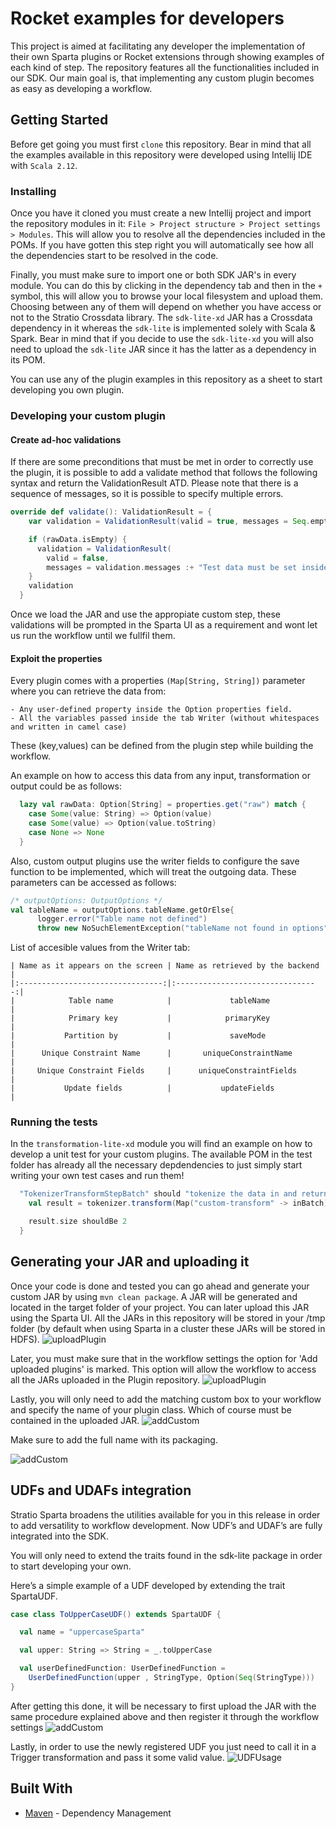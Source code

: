 # Rocket examples for developers
This project is aimed at facilitating  any developer the implementation of their own Sparta plugins or Rocket extensions through showing examples of each kind of step. The repository features all the functionalities included in our SDK. Our main goal is, that implementing any custom plugin becomes as easy as developing a workflow.

## Getting Started
Before get going you must first `clone` this repository. Bear in mind that all the examples available in this repository were developed using Intellij IDE with `Scala 2.12`.

### Installing

Once you have it cloned  you must create a new Intellij project and  import the repository modules in it:
`File > Project structure > Project settings > Modules`. This will allow you to resolve all the dependencies included in the POMs. If you have gotten this step right you will automatically see how all the dependencies start to be resolved in the code.

Finally, you must make sure to import one or both SDK JAR's in every module. You can do this by clicking in the dependency tab and then in the `+` symbol, this will allow you to browse your local filesystem and upload them. Choosing between any of them will depend on whether you have access or not to the Stratio Crossdata library.
The `sdk-lite-xd` JAR has a Crossdata dependency in it whereas the `sdk-lite` is implemented solely with Scala & Spark. Bear in mind that if you decide to use the `sdk-lite-xd` you will also need to upload the `sdk-lite` JAR since it has the latter as a dependency in its POM.

You can use  any of the plugin examples in this repository as a sheet to start developing you own plugin.

### Developing your custom plugin

#### Create ad-hoc validations

If there are some preconditions that must be met in order to correctly use the plugin, it is possible to add a validate method that follows the following syntax and return the ValidationResult ATD.
Please note that there is a sequence of messages, so it is possible to specify multiple errors.
```scala
override def validate(): ValidationResult = {
    var validation = ValidationResult(valid = true, messages = Seq.empty)

    if (rawData.isEmpty) {
      validation = ValidationResult(
        valid = false,
        messages = validation.messages :+ "Test data must be set inside the Option properties with an option key named 'raw'")
    }
    validation
  }
```
Once we load the JAR and use the appropiate custom step, these validations will be prompted in the Sparta UI as a requirement and wont let us run the workflow until we fullfil them.

#### Exploit the properties
Every plugin comes with a properties `(Map[String, String])` parameter where you can retrieve the data from:

    - Any user-defined property inside the Option properties field.
    - All the variables passed inside the tab Writer (without whitespaces and written in camel case)
    
These (key,values) can be defined from the plugin step while building the workflow.
    
An example on how to access this data from any input, transformation or output could be as follows:
```scala
  lazy val rawData: Option[String] = properties.get("raw") match {
    case Some(value: String) => Option(value)
    case Some(value) => Option(value.toString)
    case None => None
  }
```

Also, custom output plugins use the writer fields to configure the save function to be implemented, which will treat the outgoing data. These parameters can be accessed as follows:
```scala
/* outputOptions: OutputOptions */
val tableName = outputOptions.tableName.getOrElse{
      logger.error("Table name not defined")
      throw new NoSuchElementException("tableName not found in options")}
```

List of accesible values from the Writer tab:
```
| Name as it appears on the screen | Name as retrieved by the backend |
|:--------------------------------:|:--------------------------------:|
|            Table name            |             tableName            |
|            Primary key           |            primaryKey            |
|           Partition by           |             saveMode             |
|      Unique Constraint Name      |       uniqueConstraintName       |
|     Unique Constraint Fields     |      uniqueConstraintFields      |
|           Update fields          |           updateFields           |
```


### Running the tests

In the `transformation-lite-xd` module you will find an example on how to develop a unit test for your custom plugins. The available POM in the test folder has already all the necessary depdendencies to just simply start writing your own test cases  and run them!   

```scala
  "TokenizerTransformStepBatch" should "tokenize the data in and return two values" in {
    val result = tokenizer.transform(Map("custom-transform" -> inBatch)).data.first().toSeq

    result.size shouldBe 2
  }
```
## Generating your JAR and uploading it
Once your code is done and tested you can go ahead and generate your custom JAR by using `mvn clean package`. A JAR will be generated and located in the target folder of your project. You can later upload this JAR using the Sparta UI. All the JARs in this repository will be stored in your /tmp folder (by default when using Sparta in a cluster these JARs will be stored in HDFS).
![uploadPlugin](https://user-images.githubusercontent.com/7203924/58958966-56134300-87a4-11e9-8f8b-16ac927375b4.png?raw=true)

Later, you must make sure that in the workflow settings the option for 'Add uploaded plugins' is marked. This option will allow the workflow to access all the JARs uploaded in the Plugin repository.
![uploadPlugin](https://user-images.githubusercontent.com/7203924/58958963-557aac80-87a4-11e9-8e03-294620b80c5b.png?raw=true)

Lastly, you will only need to add the matching custom box to your workflow and specify the name of your plugin class. Which of course must be contained in the uploaded JAR.
![addCustom](https://user-images.githubusercontent.com/7203924/58958964-56134300-87a4-11e9-910c-e33c57d266f7.png?raw=true)

Make sure to add the full name with its packaging.

![addCustom](https://user-images.githubusercontent.com/7203924/58958961-557aac80-87a4-11e9-8147-4d763e0bdec2.png?raw=true)

## UDFs and UDAFs integration
Stratio Sparta broadens the utilities available for you in this release in order to add versatility to workflow development. Now UDF’s and UDAF’s are fully integrated into the SDK.

You will only need to extend the traits found in the sdk-lite package in order to start developing your own.

Here’s a simple example of a UDF developed by extending the trait SpartaUDF.
```scala
case class ToUpperCaseUDF() extends SpartaUDF {

  val name = "uppercaseSparta"

  val upper: String => String = _.toUpperCase

  val userDefinedFunction: UserDefinedFunction =
    UserDefinedFunction(upper , StringType, Option(Seq(StringType)))
}
```
After getting this done, it will be necessary to first upload the JAR with the same procedure explained above and then register it through the workflow settings
![addCustom](https://user-images.githubusercontent.com/7203924/58958967-56134300-87a4-11e9-824a-6f360da0c455.png?raw=true)

Lastly, in order to use the newly registered UDF you just need to call it in a Trigger transformation and pass it some valid value.
![UDFUsage](https://user-images.githubusercontent.com/7203924/58961479-827d8e00-87a9-11e9-90f3-c0974068dc9b.png?raw=true)


## Built With
* [Maven](https://maven.apache.org/) - Dependency Management


